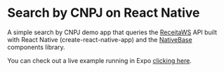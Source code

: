 # Search by CNPJ on React Native

A simple search by CNPJ demo app that queries the [ReceitaWS](https://www.receitaws.com.br/api) API built with React Native (create-react-native-app) and the [NativeBase](https://nativebase.io) components library.

You can check out a live example running in Expo [clicking here](https://expo.io/@mathcale/busca-cnpj).
